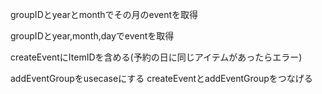 groupIDとyearとmonthでその月のeventを取得

groupIDとyear,month,dayでeventを取得

createEventにItemIDを含める(予約の日に同じアイテムがあったらエラー)

addEventGroupをusecaseにする
createEventとaddEventGroupをつなげる